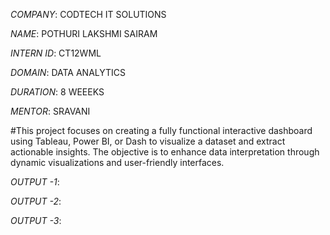 *COMPANY*: CODTECH IT SOLUTIONS

*NAME*: POTHURI LAKSHMI SAIRAM

*INTERN ID*: CT12WML

*DOMAIN*: DATA ANALYTICS

*DURATION*: 8 WEEEKS

*MENTOR*: SRAVANI

#This project focuses on creating a fully functional interactive dashboard using Tableau, Power BI, or Dash to visualize a dataset and extract actionable insights. The objective is to enhance data interpretation through dynamic visualizations and user-friendly interfaces.

*OUTPUT -1*: 

*OUTPUT -2*: 

*OUTPUT -3*: 
